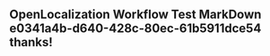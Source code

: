 <properties
ms.topic="hero-topic"
ms.test1="hero-topic"
ms.test2="test"/>

## OpenLocalization Workflow Test MarkDown e0341a4b-d640-428c-80ec-61b5911dce54 thanks!
